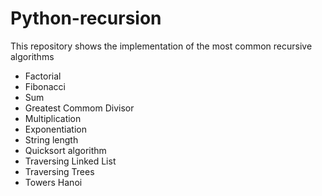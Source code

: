 # Python-recursion

This repository shows the implementation of the most common recursive algorithms

- Factorial
- Fibonacci
- Sum
- Greatest Commom Divisor
- Multiplication
- Exponentiation
- String length
- Quicksort algorithm
- Traversing Linked List
- Traversing Trees
- Towers Hanoi

